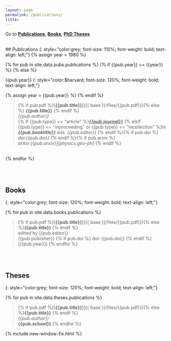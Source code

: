 ```yaml
---
layout: page
permalink: /publications/
title: 
---
```


Go to [**Publications**](#peer-reviewed-publications), [**Books**](#books), [**PhD Theses**](#theses)

<br>
## Publications
{: style="color:grey; font-size: 110%; font-weight: bold; text-align: left;"}
{% assign year = 1980 %}

{% for pub in site.data.pubs.publications %}
{% if {{pub.year}} == {{year}} %} 
{% else %} 

{{pub.year}}
{: style="color:$harvard; font-size: 120%; font-weight: bold; text-align: left;"}

{% assign year = {{pub.year}} %}
{% endif %} 

<!-- <span style="color: #c90016; font-size: 70%;">📃</span>  -->
> {% if pub.pdf %}[**{{pub.title}}**]({{ base }}/files/{{pub.pdf}}){% else %} **{{pub.title}}** {% endif %}
<br>*{{pub.author}}*<br>
{% if {{pub.type}} == "article" %}<span style="text-decoration:underline">***{{pub.journal}}***</span>
{% elsif {{pub.type}} == "inproceeding" or {{pub.type}} == "incollection" %}in ***{{pub.booktitle}}***
eds. *{{pub.editor}}*
{% endif %}{% if pub.doi %}<br>*doi:{{pub.doi}}* {% endif %}{% if pub.arxiv %} <br>*arXiv:{{pub.arxiv}}[physics.geo-ph]* {% endif %}<!-- ({{pub.year}}) -->
<br>
{% endfor %}


<br><br>
## Books
{: style="color:grey; font-size: 120%; font-weight: bold; text-align: left;"}

{% for pub in site.data.books.publications %}
> {% if pub.pdf %}[**{{pub.title}}**]({{ base }}/files/{{pub.pdf}}){% else %}**{{pub.title}}** {% endif %}
<br>edited by {{pub.editor}}<br>
{{pub.publisher}} {% if pub.doi %} doi: {{pub.doi}} {% endif %}({{pub.year}}) 
{% endfor %}



<br><br>
## Theses
{: style="color:grey; font-size: 120%; font-weight: bold; text-align: left;"}

{% for pub in site.data.theses.publications %}
> {% if pub.pdf %}[**{{pub.title}}**]({{ base }}/files/{{pub.pdf}}){% else %}**{{pub.title}}** {% endif %}<br>
*{{pub.author}}*<br>
**{{pub.school}}**<!-- , Ph. D. thesis ({{pub.year}}) -->
{% endfor %}


{% include new-window-fix.html %}
